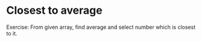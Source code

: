 # Closest to average

Exercise: From given array, find average and select number which is closest to it.

